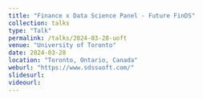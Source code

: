 ```yaml
---
title: "Finance x Data Science Panel - Future FinDS"
collection: talks
type: "Talk"
permalink: /talks/2024-03-28-uoft
venue: "University of Toronto"
date: 2024-03-28
location: "Toronto, Ontario, Canada"
weburl: "https://www.sdssuoft.com/"
slidesurl:
videourl:
---
```

